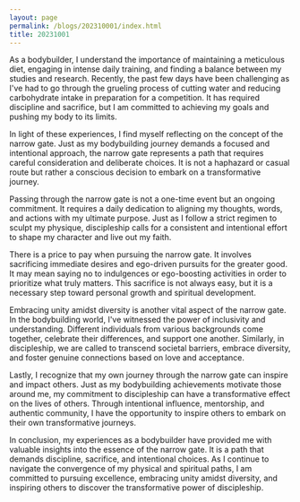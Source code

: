 ```yaml
---
layout: page
permalink: /blogs/202310001/index.html
title: 20231001
---
```


As a bodybuilder, I understand the importance of maintaining a meticulous diet, engaging in intense daily training, and finding a balance between my studies and research. Recently, the past few days have been challenging as I've had to go through the grueling process of cutting water and reducing carbohydrate intake in preparation for a competition. It has required discipline and sacrifice, but I am committed to achieving my goals and pushing my body to its limits.

In light of these experiences, I find myself reflecting on the concept of the narrow gate. Just as my bodybuilding journey demands a focused and intentional approach, the narrow gate represents a path that requires careful consideration and deliberate choices. It is not a haphazard or casual route but rather a conscious decision to embark on a transformative journey.

Passing through the narrow gate is not a one-time event but an ongoing commitment. It requires a daily dedication to aligning my thoughts, words, and actions with my ultimate purpose. Just as I follow a strict regimen to sculpt my physique, discipleship calls for a consistent and intentional effort to shape my character and live out my faith.

There is a price to pay when pursuing the narrow gate. It involves sacrificing immediate desires and ego-driven pursuits for the greater good. It may mean saying no to indulgences or ego-boosting activities in order to prioritize what truly matters. This sacrifice is not always easy, but it is a necessary step toward personal growth and spiritual development.

Embracing unity amidst diversity is another vital aspect of the narrow gate. In the bodybuilding world, I've witnessed the power of inclusivity and understanding. Different individuals from various backgrounds come together, celebrate their differences, and support one another. Similarly, in discipleship, we are called to transcend societal barriers, embrace diversity, and foster genuine connections based on love and acceptance.

Lastly, I recognize that my own journey through the narrow gate can inspire and impact others. Just as my bodybuilding achievements motivate those around me, my commitment to discipleship can have a transformative effect on the lives of others. Through intentional influence, mentorship, and authentic community, I have the opportunity to inspire others to embark on their own transformative journeys.

In conclusion, my experiences as a bodybuilder have provided me with valuable insights into the essence of the narrow gate. It is a path that demands discipline, sacrifice, and intentional choices. As I continue to navigate the convergence of my physical and spiritual paths, I am committed to pursuing excellence, embracing unity amidst diversity, and inspiring others to discover the transformative power of discipleship.
